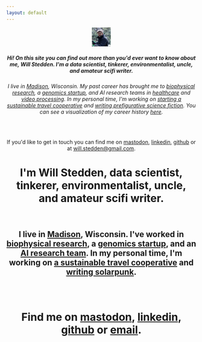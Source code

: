 ```yaml
---
layout: default
---
```


<header class="intro" id="intro-link">
    <div class="container">
      <div class="row text-center">
        <div class="col-lg-4 col-md-12 col-sm-12 col-xs-12 order-1">
          <img class="img-fluid mx-auto d-block" id="mypic" height="50px;" src="/camping.png" alt="">
        </div>
        <div class="col-lg-8 col-md-12 col-sm-12 col-xs-12 order-2 align-self-center maintext">
          <h5>Hi! On this site you can find out more than you'd ever want to know about me, Will Stedden. I'm a data scientist, tinkerer, environmentalist, uncle, and amateur scifi writer.  </h5>
          <h6>I live in <a href="https://www.madisonbikes.org/2020/06/madison-ranked-second-best-us-biking-city/">Madison</a>, Wisconsin. My past career has brought me to <a href="https://munrolab.uchicago.edu/events/">biophysical research</a>, a <a href="https://color.com">genomics startup</a>, and AI research teams in <a href="https://www.anthem.com/employer/the-benefits-guide/collaborative-expertise-to-drive-the-future-of-ai-in-healthcare">healthcare</a> and <a href="https://vidable.ai/">video processing</a>. In my personal time, I'm working on <a href="https://solarpunktravel.org/">starting a sustainable travel cooperative</a> and <a href="https://bonkerfield.org/fiction">writing prefigurative science fiction</a>. You can see a visualization of my career history <a href="https://will.stedden.org/history">here</a>.</h6>
          <br/>
          <p>If you'd like to get in touch you can find me on <a href="https://sigmoid.social/@bonkerfield">mastodon</a>, <a href="https://linkedin.com/in/willstedden">linkedin</a>, <a href="https://github.com/stedn">github</a> or at <a href="#">will.stedden@gmail.com</a>.</p>
        </div>
        <div class="col-lg-8 col-md-12 col-sm-12 col-xs-12 order-2 align-self-center subtext">
          <h1>I'm Will Stedden, data scientist, tinkerer, environmentalist, uncle, and amateur scifi writer.  </h1>
          <br/>
          <h2>I live in <a href="https://www.madisonbikes.org/2020/06/madison-ranked-second-best-us-biking-city/">Madison</a>, Wisconsin. I've worked in <a href="https://munrolab.uchicago.edu/events/">biophysical research</a>, a <a href="https://color.com">genomics startup</a>, and an <a href="https://www.anthem.com/employer/the-benefits-guide/collaborative-expertise-to-drive-the-future-of-ai-in-healthcare">AI research team</a>. In my personal time, I'm working on <a href="https://solarpunktravel.org/">a sustainable travel cooperative</a> and <a href="https://bonkerfield.org/fiction">writing solarpunk</a>.</h2>
          <br/>
          <br/>
          <h1>Find me on <a href="https://sigmoid.social/@bonkerfield">mastodon</a>, <a href="https://linkedin.com/in/willstedden">linkedin</a>, <a href="https://github.com/stedn">github</a> or <a href="mailto:will.stedden@gmail.com">email</a>.</h1>
        </div>
      </div>
    </div>
</header>
